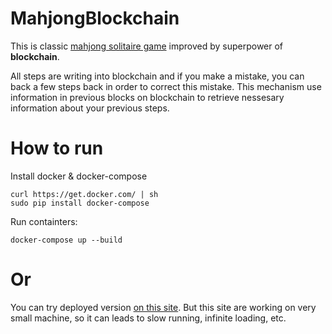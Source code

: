 # MahjongBlockchain

This is classic [mahjong solitaire game](https://en.wikipedia.org/wiki/Mahjong_solitaire) improved by superpower of **blockchain**.

All steps are writing into blockchain and if you make a mistake, you can back a few steps back in order to correct this mistake. This mechanism use information in previous blocks on blockchain to retrieve nessesary information about your previous steps.

# How to run

Install docker & docker-compose

```
curl https://get.docker.com/ | sh
sudo pip install docker-compose
```

Run containters:

```
docker-compose up --build
```

# Or

You can try deployed version [on this site](http://kosmose.me:8585). But this site are working on very small machine, so it can leads to slow running, infinite loading, etc.
